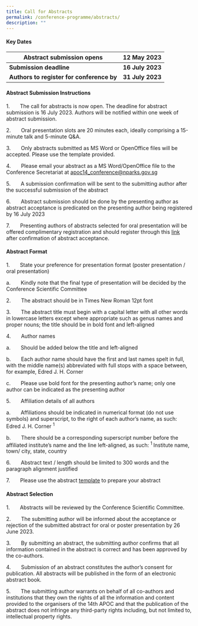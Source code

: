 ```yaml
---
title: Call for Abstracts
permalink: /conference-programme/abstracts/
description: ""
---
```

#### **Key Dates**


| Abstract submission opens | 12 May 2023 | 
| -------- | -------- | 
| **Submission deadline**     | **16 July 2023**     | 
|**Authors to register for conference by**     | **31 July 2023**     |

#### **Abstract Submission Instructions**

1.&nbsp;&nbsp;&nbsp;&nbsp;&nbsp;&nbsp; The call for abstracts is now open. The deadline for abstract submission is 16 July 2023. Authors will be notified within one week of abstract submission.

2.&nbsp;&nbsp;&nbsp;&nbsp;&nbsp;&nbsp; Oral presentation slots are 20 minutes each, ideally comprising a 15-minute talk and 5-minute Q&amp;A.

3.&nbsp;&nbsp;&nbsp;&nbsp;&nbsp;&nbsp; Only abstracts submitted as MS Word or OpenOffice files will be accepted. Please use the template provided.

4.&nbsp;&nbsp;&nbsp;&nbsp;&nbsp;&nbsp; Please email your abstract as a MS Word/OpenOffice file to the Conference Secretariat at [apoc14\_conference@nparks.gov.sg](mailto:apoc14_conference@nparks.gov.sg)

5.&nbsp;&nbsp;&nbsp;&nbsp;&nbsp;&nbsp; A submission confirmation will be sent to the submitting author after the successful submission of the abstract

6.&nbsp;&nbsp;&nbsp;&nbsp;&nbsp;&nbsp; Abstract submission should be done by the presenting author as abstract acceptance is predicated on the presenting author being registered by 16 July 2023

7.&nbsp;&nbsp;&nbsp;&nbsp;&nbsp;&nbsp; Presenting authors of abstracts selected for oral presentation will be offered complimentary registration and should register through this [link](https://www.go.gov.sg/form14apoc) after confirmation of abstract acceptance.  

#### **Abstract Format**

1.&nbsp;&nbsp;&nbsp;&nbsp;&nbsp;&nbsp; State your preference for presentation format (poster presentation / oral presentation)

a.&nbsp;&nbsp;&nbsp;&nbsp;&nbsp;&nbsp; Kindly note that the final type of presentation will be decided by the Conference Scientific Committee

2.&nbsp;&nbsp;&nbsp;&nbsp;&nbsp;&nbsp; The abstract should be in Times New Roman 12pt font

3.&nbsp;&nbsp;&nbsp;&nbsp;&nbsp;&nbsp; The abstract title must begin with a capital letter with all other words in lowercase letters except where appropriate such as genus names and proper nouns; the title should be in bold font and left-aligned

4.&nbsp;&nbsp;&nbsp;&nbsp;&nbsp;&nbsp; Author names

a.&nbsp;&nbsp;&nbsp;&nbsp;&nbsp;&nbsp; Should be added below the title and left-aligned

b.&nbsp;&nbsp;&nbsp;&nbsp;&nbsp;&nbsp; Each author name should have the first and last names spelt in full, with the middle name(s) abbreviated with full stops with a space between, for example, Edred J. H. Corner

c.&nbsp;&nbsp;&nbsp;&nbsp;&nbsp;&nbsp; Please use bold font for the presenting author’s name; only one author can be indicated as the presenting author

5.&nbsp;&nbsp;&nbsp;&nbsp;&nbsp;&nbsp; Affiliation details of all authors

a.&nbsp;&nbsp;&nbsp;&nbsp;&nbsp;&nbsp; Affiliations should be indicated in numerical format (do not use symbols) and superscript, to the right of each author’s name, as such: Edred J. H. Corner <sup>1 </sup>

b.&nbsp;&nbsp;&nbsp;&nbsp;&nbsp;&nbsp; There should be a corresponding superscript number before the affiliated institute’s name and the line left-aligned, as such: <sup>1 </sup> Institute name, town/ city, state, country

6.&nbsp;&nbsp;&nbsp;&nbsp;&nbsp;&nbsp; Abstract text / length should be limited to 300 words and the paragraph alignment justified

7.&nbsp;&nbsp;&nbsp;&nbsp;&nbsp;&nbsp; Please use the abstract [template](https://go.gov.sg/abstract-template) to prepare your abstract

#### **Abstract Selection**

1.&nbsp;&nbsp;&nbsp;&nbsp;&nbsp;&nbsp; Abstracts will be reviewed by the Conference Scientific Committee.

2.&nbsp;&nbsp;&nbsp;&nbsp;&nbsp;&nbsp; The submitting author will be informed about the acceptance or rejection of the submitted abstract for oral or poster presentation by 26 June 2023.

3.&nbsp;&nbsp;&nbsp;&nbsp;&nbsp;&nbsp; By submitting an abstract, the submitting author confirms that all information contained in the abstract is correct and has been approved by the co-authors.

4.&nbsp;&nbsp;&nbsp;&nbsp;&nbsp;&nbsp; Submission of an abstract constitutes the author’s consent for publication. All abstracts will be published in the form of an electronic abstract book.

5.&nbsp;&nbsp;&nbsp;&nbsp;&nbsp;&nbsp; The submitting author warrants on behalf of all co-authors and institutions that they own the rights of all the information and content provided to the organisers of the 14th APOC and that the publication of the abstract does not infringe any third-party rights including, but not limited to, intellectual property rights.